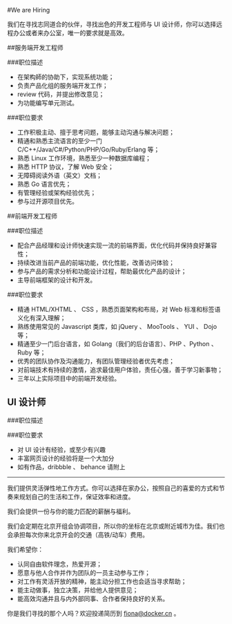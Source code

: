 #We are Hiring

我们在寻找志同道合的伙伴，寻找出色的开发工程师与 UI 设计师，你可以选择远程办公或者来办公室，唯一的要求就是高效。

##服务端开发工程师

###职位描述

- 在架构師的协助下，实现系统功能；
- 负责产品化组的服务端开发工作；
- review 代码，并提出修改意见；
- 为功能编写单元测试。

###职位要求

- 工作积极主动、擅于思考问题，能够主动沟通与解决问题；
- 精通和熟悉主流语言的至少一门 C/C++/Java/C#/Python/PHP/Go/Ruby/Erlang 等；
- 熟悉 Linux 工作环境，熟悉至少一种数据库编程；
- 熟悉 HTTP 协议，了解 Web 安全；
- 无障碍阅读外语（英文）文档；
- 熟悉 Go 语言优先；
- 有管理经验或架构经验优先；
- 参与过开源项目优先。

##前端开发工程师

###职位描述

- 配合产品经理和设计师快速实现一流的前端界面，优化代码并保持良好兼容性；
- 持续改进当前产品的前端功能，优化性能，改善访问体验；
- 参与产品的需求分析和功能设计过程，帮助最优化产品的设计；
- 主导前端框架的设计和开发。


###职位要求

- 精通 HTML/XHTML 、 CSS ，熟悉页面架构和布局，对 Web 标准和标签语义化有深入理解；
- 熟练使用常见的 Javascript 类库，如 jQuery 、 MooTools 、 YUI 、 Dojo 等；
- 精通至少一门后台语言，如 Golang（我们的后台语言）、PHP 、Python 、Ruby 等；
- 优秀的团队协作及沟通能力，有团队管理经验者优先考虑；
- 对前端技术有持续的激情，追求最佳用户体验，责任心强，善于学习新事物；
- 三年以上实际项目中的前端开发经验。


## UI 设计师

###职位描述

###职位要求

- 对 UI 设计有经验，或至少有兴趣
- 丰富网页设计的经验将是一个大加分
- 如有作品，dribbble 、 behance 请附上


***

我们提供灵活弹性地工作方式。你可以选择在家办公，按照自己的喜爱的方式和节奏来规划自己的生活和工作，保证效率和进度。

我们会提供一份与你的能力匹配的薪酬与福利。

我们会定期在北京开组会协调项目，所以你的坐标在北京或附近城市为佳。我们也会承担每次你来北京开会的交通（高铁/动车）费用。

我们希望你：
- 认同自由软件理念，热爱开源；
- 愿意与他人合作并作为团队的一员主动参与工作；
- 对工作有灵活开放的精神，能主动分担工作也会适当寻求帮助；
- 能主动做事，独立决策，并给他人提供意见；
- 能高效沟通并且与内外部同事、合作者保持良好的关系。

你是我们寻找的那个人吗？欢迎投递简历到 fiona@docker.cn 。
